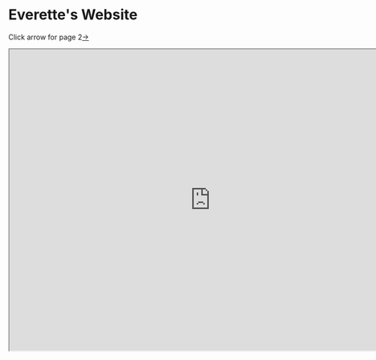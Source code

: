 # Everette's Website
Click arrow for page 2[→](https://everettexue.github.io/index.html)

<iframe src="https://scratch.mit.edu/projects/494051859/embed" height="600" width="800"></iframe>
